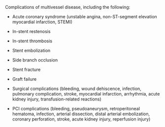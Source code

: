 Complications of multivessel disease, including the following:

- Acute coronary syndrome (unstable angina, non-ST-segment elevation myocardial infarction, STEMI)

- In-stent restenosis

- In-stent thrombosis

- Stent embolization

- Side branch occlusion

- Stent fracture

- Graft failure

- Surgical complications (bleeding, wound dehiscence, infection, pulmonary complication, stroke, myocardial infarction, arrhythmia, acute kidney injury, transfusion-related reactions)

- PCI complications (bleeding, pseudoaneurysm, retroperitoneal hematoma, infection, arterial dissection, distal arterial embolization, coronary perforation, stroke, acute kidney injury, reperfusion injury)